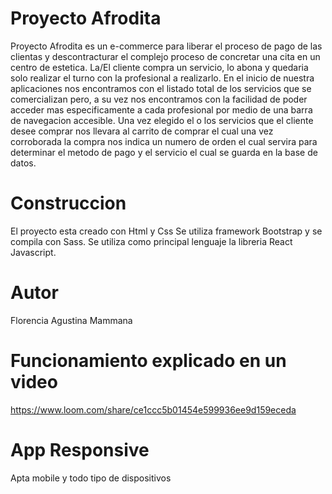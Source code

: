 # Proyecto Afrodita
Proyecto Afrodita es un e-commerce para liberar el proceso de pago de las clientas y descontracturar el complejo proceso de concretar una cita en un centro de estetica. La/El cliente compra un servicio, lo abona y quedaria solo realizar el turno con la profesional a realizarlo.
En el inicio de nuestra aplicaciones nos encontramos con el listado total de los servicios que se comercializan pero, a su vez nos encontramos con la facilidad de poder acceder mas especificamente a cada profesional por medio de una barra de navegacion accesible. 
Una vez elegido el o los servicios que el cliente desee comprar nos llevara al carrito de comprar el cual una vez corroborada la compra nos indica un numero de orden el cual servira para determinar el metodo de pago y el servicio el cual se guarda en la base de datos.

# Construccion
El proyecto esta creado con Html y Css
Se utiliza framework Bootstrap y se compila con Sass.
Se utiliza como principal lenguaje la libreria React Javascript.

# Autor
Florencia Agustina Mammana

# Funcionamiento explicado en un video
https://www.loom.com/share/ce1ccc5b01454e599936ee9d159eceda

# App Responsive
Apta mobile y todo tipo de dispositivos
